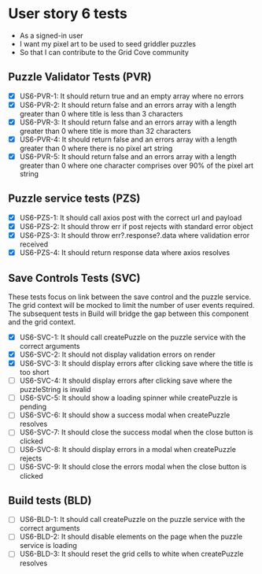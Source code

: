 # User story 6 tests

- As a signed-in user
- I want my pixel art to be used to seed griddler puzzles
- So that I can contribute to the Grid Cove community

## Puzzle Validator Tests (PVR)

- [x] US6-PVR-1: It should return true and an empty array where no errors
- [x] US6-PVR-2: It should return false and an errors array with a length greater than 0 where title is less than 3 characters
- [x] US6-PVR-3: It should return false and an errors array with a length greater than 0 where title is more than 32 characters
- [x] US6-PVR-4: It should return false and an errors array with a length greater than 0 where there is no pixel art string
- [x] US6-PVR-5: It should return false and an errors array with a length greater than 0 where one character comprises over 90% of the pixel art string

## Puzzle service tests (PZS)

- [x] US6-PZS-1: It should call axios post with the correct url and payload
- [x] US6-PZS-2: It should throw err if post rejects with standard error object
- [x] US6-PZS-3: It should throw err?.response?.data where validation error received
- [x] US6-PZS-4: It should return response data where axios resolves

## Save Controls Tests (SVC)

These tests focus on link between the save control and the puzzle service. The grid context will be mocked to limit the number of user events required. The subsequent tests in Build will bridge the gap between this component and the grid context.

- [x] US6-SVC-1: It should call createPuzzle on the puzzle service with the correct arguments
- [x] US6-SVC-2: It should not display validation errors on render
- [x] US6-SVC-3: It should display errors after clicking save where the title is too short
- [ ] US6-SVC-4: It should display errors after clicking save where the puzzleString is invalid
- [ ] US6-SVC-5: It should show a loading spinner while createPuzzle is pending
- [ ] US6-SVC-6: It should show a success modal when createPuzzle resolves
- [ ] US6-SVC-7: It should close the success modal when the close button is clicked
- [ ] US6-SVC-8: It should display errors in a modal when createPuzzle rejects
- [ ] US6-SVC-9: It should close the errors modal when the close button is clicked

## Build tests (BLD)

- [ ] US6-BLD-1: It should call createPuzzle on the puzzle service with the correct arguments
- [ ] US6-BLD-2: It should disable elements on the page when the puzzle service is loading
- [ ] US6-BLD-3: It should reset the grid cells to white when createPuzzle resolves

